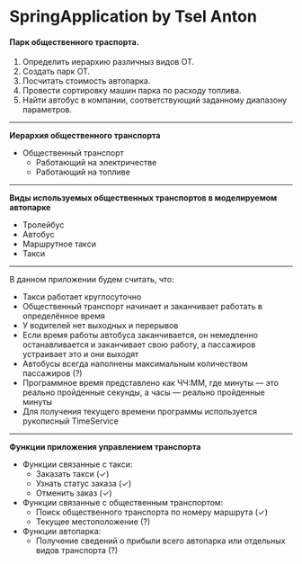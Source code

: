# SpringApplication by Tsel Anton

#### Парк общественного траспорта. 
1. Определить иерархию различныз видов ОТ.  
2. Создать парк ОТ.  
3. Посчитать стоимость автопарка.  
4. Провести сортировку машин парка по расходу топлива.  
5. Найти автобус в компании, соответствующий заданному диапазону параметров.  

----
**Иерархия общественного транспорта**
* Общественный транспорт
    * Работающий на электричестве
    * Работающий на топливе
----
**Виды используемых общественных транспортов в моделируемом автопарке**

* Тролейбус
* Автобус
* Маршрутное такси
* Такси  
----  
В данном приложении будем считать, что:  
* Такси работает круглосуточно
* Общественный транспорт начинает и заканчивает работать в определённое время
* У водителей нет выходных и перерывов
* Если время работы автобуса заканчивается, он немедленно останавливается и 
заканчивает свою работу, а пассажиров устраивает это и они выходят
* Автобусы всегда  наполнены максимальным количеством пассажиров (?)
* Программное время представлено как ЧЧ:ММ, где минуты — это реально пройденные 
секунды, а часы — реально пройденные минуты
* Для получения текущего времени программы используется рукописный TimeService
----  
**Функции приложения управлением транспорта**
* Функции связанные с такси:
    * Заказать такси (✓)
    * Узнать статус заказа (✓)
    * Отменить заказ (✓)
* Функции связанные с общественным транспортом:
    * Поиск общественного транспорта по номеру маршрута (✓)
    * Текущее местоположение (?)
* Функции автопарка:
    * Получение сведений о прибыли всего автопарка 
    или отдельных видов транспорта (?)